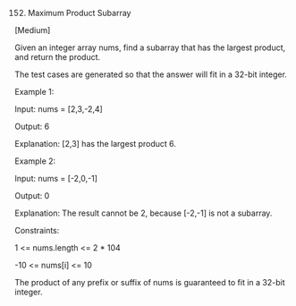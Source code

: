 152. Maximum Product Subarray

[Medium]

Given an integer array nums, find a subarray that has the largest product, and return the product.

The test cases are generated so that the answer will fit in a 32-bit integer.

Example 1:

Input: nums = [2,3,-2,4]

Output: 6

Explanation: [2,3] has the largest product 6.

Example 2:

Input: nums = [-2,0,-1]

Output: 0

Explanation: The result cannot be 2, because [-2,-1] is not a subarray.
 
Constraints:

1 <= nums.length <= 2 * 104

-10 <= nums[i] <= 10

The product of any prefix or suffix of nums is guaranteed to fit in a 32-bit integer.